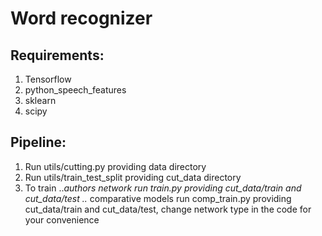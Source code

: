 # Word recognizer
## Requirements:
1. Tensorflow 
2. python_speech_features
3. sklearn
4. scipy

## Pipeline:
1. Run utils/cutting.py providing data directory
2. Run utils/train_test_split providing cut_data directory
3. To train 
..*authors network run train.py providing cut_data/train and cut_data/test
..* comparative models run comp_train.py providing cut_data/train and cut_data/test, change network type in the code for your convenience
